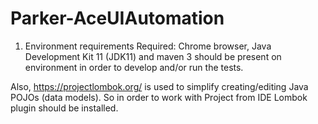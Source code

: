 # Parker-AceUIAutomation
1. Environment requirements
Required: Chrome browser, Java Development Kit 11 (JDK11) and maven 3 should be present on environment in order to develop and/or run the tests.

Also, https://projectlombok.org/ is used to simplify creating/editing Java POJOs (data models). So in order to work with Project from IDE Lombok plugin should be installed.
